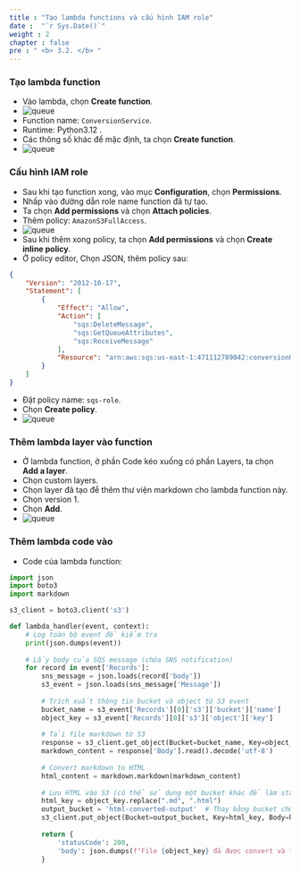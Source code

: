 ```yaml
---
title : "Tạo lambda functions và cấu hình IAM role"
date :  "`r Sys.Date()`" 
weight : 2 
chapter : false
pre : " <b> 3.2. </b> "
---
```

### Tạo lambda function
* Vào lambda, chọn **Create function**.
* ![queue](/workshop-aws-card-clash-5/images/3.connect/3.1.png) 
* Function name: ```ConversionService```.
* Runtime: Python3.12 .
* Các thông số khác để mặc định, ta chọn **Create function**.
* ![queue](/workshop-aws-card-clash-5/images/3.connect/3.2.png) 
### Cấu hình IAM role
* Sau khi tạo function xong, vào mục **Configuration**, chọn **Permissions**.
* Nhấp vào đường dẫn role name function đã tự tạo.
* Ta chọn **Add permissions** và chọn **Attach policies**.
* Thêm policy: ```AmazonS3FullAccess```.
* ![queue](/workshop-aws-card-clash-5/images/3.connect/3.3.png)
* Sau khi thêm xong policy, ta chọn **Add permissions** và chọn **Create inline policy**.
* Ở policy editor, Chọn JSON, thêm policy sau:
```JSON
{
    "Version": "2012-10-17",
    "Statement": [
        {
            "Effect": "Allow",
            "Action": [
                "sqs:DeleteMessage",
                "sqs:GetQueueAttributes",
                "sqs:ReceiveMessage"
            ],
            "Resource": "arn:aws:sqs:us-east-1:471112789042:conversionQueue"
        }
    ]
}
```
* Đặt policy name: ```sqs-role```.
* Chọn **Create policy**.
* ![queue](/workshop-aws-card-clash-5/images/3.connect/3.4.png) 

### Thêm lambda layer vào function
* Ở lambda function, ở phần Code kéo xuống có phần Layers, ta chọn **Add a layer**.
* Chọn custom layers.
* Chọn layer đã tạo để thêm thư viện markdown cho lambda function này.
* Chọn version 1.
* Chọn **Add**.
* ![queue](/workshop-aws-card-clash-5/images/3.connect/3.7.png) 

### Thêm lambda code vào
* Code của lambda function:
```python
import json
import boto3
import markdown

s3_client = boto3.client('s3')

def lambda_handler(event, context):
    # Log toàn bộ event để kiểm tra
    print(json.dumps(event))
    
    # Lấy body của SQS message (chứa SNS notification)
    for record in event['Records']:
        sns_message = json.loads(record['body'])
        s3_event = json.loads(sns_message['Message'])
        
        # Trích xuất thông tin bucket và object từ S3 event
        bucket_name = s3_event['Records'][0]['s3']['bucket']['name']
        object_key = s3_event['Records'][0]['s3']['object']['key']
        
        # Tải file markdown từ S3
        response = s3_client.get_object(Bucket=bucket_name, Key=object_key)
        markdown_content = response['Body'].read().decode('utf-8')
        
        # Convert markdown to HTML
        html_content = markdown.markdown(markdown_content)
        
        # Lưu HTML vào S3 (có thể sử dụng một bucket khác để làm static web hosting)
        html_key = object_key.replace(".md", ".html")
        output_bucket = 'html-converted-output'  # Thay bằng bucket chứa file HTML
        s3_client.put_object(Bucket=output_bucket, Key=html_key, Body=html_content, ContentType='text/html')
        
        return {
            'statusCode': 200,
            'body': json.dumps(f"File {object_key} đã được convert và lưu vào {output_bucket}/{html_key}")
        }

```